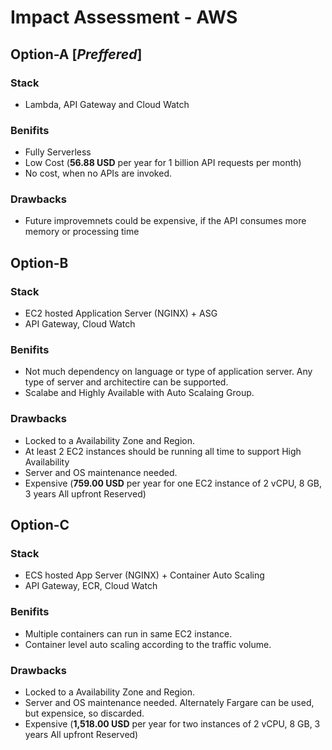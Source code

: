 # Impact Assessment - AWS

## Option-A [_Preffered_]

### Stack
* Lambda, API Gateway and Cloud Watch

### Benifits
* Fully Serverless
* Low Cost (__56.88 USD__ per year for 1 billion API requests per month)
* No cost, when no APIs are invoked.


### Drawbacks
* Future improvemnets could be expensive, if the API consumes more memory or processing time


## Option-B
### Stack
* EC2 hosted Application Server (NGINX) + ASG
* API Gateway, Cloud Watch 

### Benifits
* Not much dependency on language or type of application server. Any type of server and architectire can be supported.
* Scalabe and Highly Available with Auto Scalaing Group. 

### Drawbacks
* Locked to a Availability Zone and Region.
* At least 2 EC2 instances should be running all time to support High Availability
* Server and OS maintenance needed.
* Expensive (__759.00 USD__ per year for one EC2 instance of 2 vCPU, 8 GB, 3 years All upfront Reserved)



## Option-C

### Stack
* ECS hosted App Server (NGINX) + Container Auto Scaling
* API Gateway, ECR, Cloud Watch

### Benifits
* Multiple containers can run in same EC2 instance.
* Container level auto scaling according to the traffic volume.

### Drawbacks
* Locked to a Availability Zone and Region.
* Server and OS maintenance needed. Alternately Fargare can be used, but expensice, so discarded.
* Expensive (__1,518.00 USD__ per year for two instances of 2 vCPU, 8 GB, 3 years All upfront Reserved)
